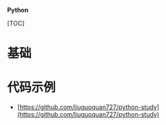 **Python**

[TOC]

# 基础



# 代码示例

* [https://github.com/liuguoquan727/python-study](https://github.com/liuguoquan727/python-study)

